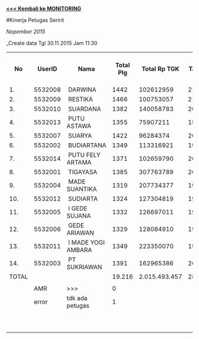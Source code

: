 **[<<< Kembali ke MONITORING](https://github.com/suriawan/Area-Bali-Utara/blob/master/TUSBUNG.md)**


#Kinerja Petugas Seririt

_Nopember 2015_


_Create data Tgl 30.11.2015 Jam 11:30


<table><tbody><tr><th>No</th><th>UserID</th><th>Nama</th><th>Total Plg</th><th>Total Rp TGK</th><th>Target TGK</th><th>Realisasi Saldo TGK (Blm Lunas)</th><th>% Pencapaian Thd Target TGK</th><th>PK 2 Bln - Blm Lunas</th><th>PK 3 Bln - Blm Lunas</th></tr><tr><td>1.</td><td>5532008</td><td>&nbsp;DARWINA</td><td>1442</td><td>102612959</td><td>2111540</td><td>0</td><td>200%</td><td>0</td><td>0</td></tr><tr><td>2.</td><td>5532009</td><td>&nbsp;RESTIKA</td><td>1466</td><td>100753057</td><td>2157891</td><td>312.122</td><td>186%</td><td>0</td><td>0</td></tr><tr><td>3.</td><td>5532010</td><td>&nbsp;SUARDANA</td><td>1382</td><td>140058783</td><td>2019423</td><td>1.524.104</td><td>125%</td><td>0</td><td>0</td></tr><tr><td>4.</td><td>5532013</td><td>&nbsp;PUTU ASTAWA</td><td>1355</td><td>75907211</td><td>1987030</td><td>1.851.656</td><td>107%</td><td>0</td><td>0</td></tr><tr><td>5.</td><td>5532007</td><td>&nbsp;SUARYA</td><td>1422</td><td>96284374</td><td>2089139</td><td>1.731.110</td><td>117%</td><td>1</td><td>0</td></tr><tr><td>6.</td><td>5532002</td><td>&nbsp;BUDIARTANA</td><td>1349</td><td>113316921</td><td>1982826</td><td>2.235.760</td><td>87%</td><td>0</td><td>0</td></tr><tr><td>7.</td><td>5532014</td><td>&nbsp;PUTU FELY ARTAMA</td><td>1371</td><td>102659790</td><td>2011908</td><td>2.598.989</td><td>71%</td><td>0</td><td>0</td></tr><tr><td>8.</td><td>5532001</td><td>&nbsp;TIGAYASA</td><td>1385</td><td>307763789</td><td>2024861</td><td>2.920.434</td><td>56%</td><td>0</td><td>0</td></tr><tr><td>9.</td><td>5532004</td><td>&nbsp;MADE SUANTIKA</td><td>1319</td><td>207734377</td><td>1919252</td><td>3.225.062</td><td>32%</td><td>0</td><td>0</td></tr><tr><td>10.</td><td>5532012</td><td>&nbsp;SUDIARTA</td><td>1324</td><td>127304819</td><td>1942456</td><td>4.574.817</td><td>-36%</td><td>2</td><td>0</td></tr><tr><td>11.</td><td>5532005</td><td>&nbsp;I GEDE SUJANA</td><td>1332</td><td>126697011</td><td>1950917</td><td>4.366.002</td><td>-24%</td><td>2</td><td>0</td></tr><tr><td>12.</td><td>5532006</td><td>&nbsp;GEDE ARIAWAN</td><td>1329</td><td>128084910</td><td>1954359</td><td>7.237.058</td><td>-170%</td><td>1</td><td>0</td></tr><tr><td>13.</td><td>5532011</td><td>&nbsp;I MADE YOGI AMBARA</td><td>1349</td><td>223350070</td><td>1969729</td><td>7.390.044</td><td>-175%</td><td>4</td><td>0</td></tr><tr><td>14.</td><td>5532003</td><td>&nbsp;PT SUKRIAWAN</td><td>1391</td><td>162965386</td><td>2030323</td><td>7.708.145</td><td>-180%</td><td>3</td><td>0</td></tr><tr><td>TOTAL</td><td> </td><td> </td><td>19.216</td><td>2.015.493.457</td><td>28.151.654</td><td>47.675.303</td><td>31%</td><td>13</td><td>0</td></tr><tr><td> </td><td> </td><td> </td><td> </td><td> </td><td> </td><td> </td><td> </td><td> </td><td> </td></tr><tr><td> </td><td>AMR</td><td>&gt;&gt;&gt;</td><td>0</td><td> </td><td> </td><td>0</td><td> </td><td>0</td><td>0</td></tr><tr><td> </td><td>error</td><td>tdk ada petugas</td><td>1</td><td> </td><td> </td><td>34.335</td><td> </td><td>0</td><td>1</td></tr><tr><td> </td><td> </td><td> </td><td> </td><td> </td><td> </td><td> 34.335 </td><td> </td><td> </td><td> </td></tr><tr><td> </td><td> </td><td> </td><td> </td><td> </td><td> </td><td> </td><td> </td><td> </td><td> </td></tr><tr><td> </td><td> </td><td> </td><td> </td><td> </td><td> </td><td> 47.709.638 </td><td> </td><td> </td><td> </td></tr></tbody></table>
